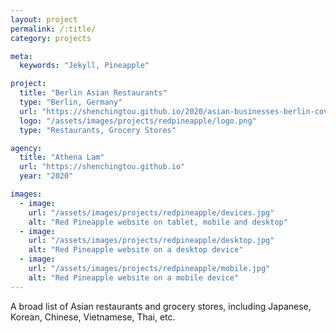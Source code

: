```yaml
---
layout: project
permalink: /:title/
category: projects

meta:
  keywords: "Jekyll, Pineapple"

project:
  title: "Berlin Asian Restaurants"
  type: "Berlin, Germany"
  url: "https://shenchingtou.github.io/2020/asian-businesses-berlin-covid19.html"
  logo: "/assets/images/projects/redpineapple/logo.png"
  type: "Restaurants, Grocery Stores"

agency:
  title: "Athena Lam"
  url: "https://shenchingtou.github.io"
  year: "2020"

images:
  - image:
    url: "/assets/images/projects/redpineapple/devices.jpg"
    alt: "Red Pineapple website on tablet, mobile and desktop"
  - image:
    url: "/assets/images/projects/redpineapple/desktop.jpg"
    alt: "Red Pineapple website on a desktop device"
  - image:
    url: "/assets/images/projects/redpineapple/mobile.jpg"
    alt: "Red Pineapple website on a mobile device"
---
```

<p>A broad list of Asian restaurants and grocery stores, including Japanese, Korean, Chinese, Vietnamese, Thai, etc.</p>